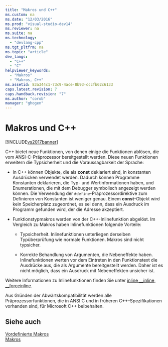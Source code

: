 ```yaml
---
title: "Makros und C++"
ms.custom: na
ms.date: "12/03/2016"
ms.prod: "visual-studio-dev14"
ms.reviewer: na
ms.suite: na
ms.technology: 
  - "devlang-cpp"
ms.tgt_pltfrm: na
ms.topic: "article"
dev_langs: 
  - "C++"
  - "C"
helpviewer_keywords: 
  - "Makros"
  - "Makros, C++"
ms.assetid: 83a344c1-73c9-4ace-8b93-cccfb62c6133
caps.latest.revision: 7
caps.handback.revision: "7"
ms.author: "corob"
manager: "ghogen"
---
```

# Makros und C++
[!INCLUDE[vs2017banner](../assembler/inline/includes/vs2017banner.md)]

C\+\+ bietet neue Funktionen, von denen einige die Funktionen ablösen, die vom ANSI\-C\-Präprozessor bereitgestellt werden.  Diese neuen Funktionen erweitern die Typsicherheit und die Voraussagbarkeit der Sprache:  
  
-   In C\+\+ können Objekte, die als **const** deklariert sind, in konstanten Ausdrücken verwendet werden.  Dadurch können Programme Konstanten deklarieren, die Typ\- und Wertinformationen haben, und Enumerationen, die mit dem Debugger symbolisch angezeigt werden können.  Die Verwendung der `#define`\-Präprozessordirektive zum Definieren von Konstanten ist weniger genau.  Einem **const**\-Objekt wird kein Speicherplatz zugeordnet, es sei denn, dass ein Ausdruck im Programm gefunden wird, der die Adresse akzeptiert.  
  
-   Funktionstypmakros werden von der C\+\+\-Inlinefunktion abgelöst.  Im Vergleich zu Makros haben Inlinefunktionen folgende Vorteile:  
  
    -   Typsicherheit.  Inlinefunktionen unterliegen derselben Typüberprüfung wie normale Funktionen.  Makros sind nicht typsicher.  
  
    -   Korrekte Behandlung von Argumenten, die Nebeneffekte haben.  Inlinefunktionen werten vor dem Eintreten in den Funktionstext die Ausdrücke aus, die als Argumente bereitgestellt werden.  Daher ist es nicht möglich, dass ein Ausdruck mit Nebeneffekten unsicher ist.  
  
 Weitere Informationen zu Inlinefunktionen finden Sie unter [inline \_\_inline, \_\_forceinline](../misc/inline-inline-forceinline.md).  
  
 Aus Gründen der Abwärtskompatibilität werden alle Präprozessorfunktionen, die in ANSI C und in früheren C\+\+\-Spezifikationen vorhanden sind, für Microsoft C\+\+ beibehalten.  
  
## Siehe auch  
 [Vordefinierte Makros](../preprocessor/predefined-macros.md)   
 [Makros](../preprocessor/macros-c-cpp.md)